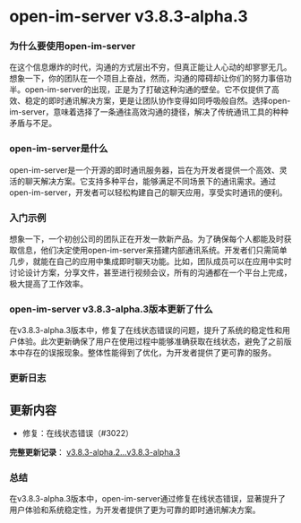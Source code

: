 # open-im-server v3.8.3-alpha.3
### 为什么要使用open-im-server

在这个信息爆炸的时代，沟通的方式层出不穷，但真正能让人心动的却寥寥无几。想象一下，你的团队在一个项目上奋战，然而，沟通的障碍却让你们的努力事倍功半。open-im-server的出现，正是为了打破这种沟通的壁垒。它不仅提供了高效、稳定的即时通讯解决方案，更是让团队协作变得如同呼吸般自然。选择open-im-server，意味着选择了一条通往高效沟通的捷径，解决了传统通讯工具的种种矛盾与不足。

### open-im-server是什么

open-im-server是一个开源的即时通讯服务器，旨在为开发者提供一个高效、灵活的聊天解决方案。它支持多种平台，能够满足不同场景下的通讯需求。通过open-im-server，开发者可以轻松构建自己的聊天应用，享受实时通讯的便利。

### 入门示例

想象一下，一个初创公司的团队正在开发一款新产品。为了确保每个人都能及时获取信息，他们决定使用open-im-server来搭建内部通讯系统。开发者们只需简单几步，就能在自己的应用中集成即时聊天功能。比如，团队成员可以在应用中实时讨论设计方案，分享文件，甚至进行视频会议，所有的沟通都在一个平台上完成，极大提高了工作效率。

### open-im-server v3.8.3-alpha.3版本更新了什么

在v3.8.3-alpha.3版本中，修复了在线状态错误的问题，提升了系统的稳定性和用户体验。此次更新确保了用户在使用过程中能够准确获取在线状态，避免了之前版本中存在的误报现象。整体性能得到了优化，为开发者提供了更可靠的服务。

### 更新日志

## 更新内容
- 修复：在线状态错误（#3022） 

**完整更新记录**： [v3.8.3-alpha.2...v3.8.3-alpha.3](https://github.com/openimsdk/open-im-server/compare/v3.8.3-alpha.2...v3.8.3-alpha.3)

### 总结

在v3.8.3-alpha.3版本中，open-im-server通过修复在线状态错误，显著提升了用户体验和系统稳定性，为开发者提供了更为可靠的即时通讯解决方案。